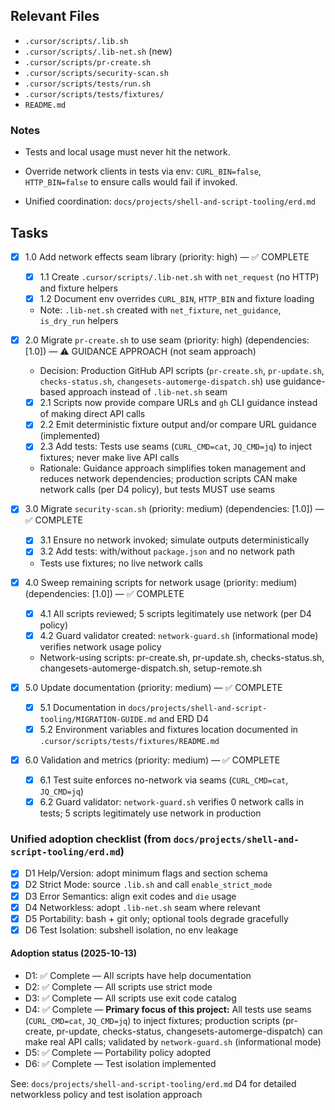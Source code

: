 ## Relevant Files

- `.cursor/scripts/.lib.sh`
- `.cursor/scripts/.lib-net.sh` (new)
- `.cursor/scripts/pr-create.sh`
- `.cursor/scripts/security-scan.sh`
- `.cursor/scripts/tests/run.sh`
- `.cursor/scripts/tests/fixtures/`
- `README.md`

### Notes

- Tests and local usage must never hit the network.
- Override network clients in tests via env: `CURL_BIN=false`, `HTTP_BIN=false` to ensure calls would fail if invoked.

- Unified coordination: `docs/projects/shell-and-script-tooling/erd.md`

## Tasks

- [x] 1.0 Add network effects seam library (priority: high) — ✅ COMPLETE

  - [x] 1.1 Create `.cursor/scripts/.lib-net.sh` with `net_request` (no HTTP) and fixture helpers
  - [x] 1.2 Document env overrides `CURL_BIN`, `HTTP_BIN` and fixture loading
  - Note: `.lib-net.sh` created with `net_fixture`, `net_guidance`, `is_dry_run` helpers

- [x] 2.0 Migrate `pr-create.sh` to use seam (priority: high) (dependencies: [1.0]) — ⚠️ GUIDANCE APPROACH (not seam approach)

  - Decision: Production GitHub API scripts (`pr-create.sh`, `pr-update.sh`, `checks-status.sh`, `changesets-automerge-dispatch.sh`) use guidance-based approach instead of `.lib-net.sh` seam
  - [x] 2.1 Scripts now provide compare URLs and `gh` CLI guidance instead of making direct API calls
  - [x] 2.2 Emit deterministic fixture output and/or compare URL guidance (implemented)
  - [x] 2.3 Add tests: Tests use seams (`CURL_CMD=cat`, `JQ_CMD=jq`) to inject fixtures; never make live API calls
  - Rationale: Guidance approach simplifies token management and reduces network dependencies; production scripts CAN make network calls (per D4 policy), but tests MUST use seams

- [x] 3.0 Migrate `security-scan.sh` (priority: medium) (dependencies: [1.0]) — ✅ COMPLETE

  - [x] 3.1 Ensure no network invoked; simulate outputs deterministically
  - [x] 3.2 Add tests: with/without `package.json` and no network path
  - Tests use fixtures; no live network calls

- [x] 4.0 Sweep remaining scripts for network usage (priority: medium) (dependencies: [1.0]) — ✅ COMPLETE

  - [x] 4.1 All scripts reviewed; 5 scripts legitimately use network (per D4 policy)
  - [x] 4.2 Guard validator created: `network-guard.sh` (informational mode) verifies network usage policy
  - Network-using scripts: pr-create.sh, pr-update.sh, checks-status.sh, changesets-automerge-dispatch.sh, setup-remote.sh

- [x] 5.0 Update documentation (priority: medium) — ✅ COMPLETE

  - [x] 5.1 Documentation in `docs/projects/shell-and-script-tooling/MIGRATION-GUIDE.md` and ERD D4
  - [x] 5.2 Environment variables and fixtures location documented in `.cursor/scripts/tests/fixtures/README.md`

- [x] 6.0 Validation and metrics (priority: medium) — ✅ COMPLETE
  - [x] 6.1 Test suite enforces no-network via seams (`CURL_CMD=cat`, `JQ_CMD=jq`)
  - [x] 6.2 Guard validator: `network-guard.sh` verifies 0 network calls in tests; 5 scripts legitimately use network in production

### Unified adoption checklist (from `docs/projects/shell-and-script-tooling/erd.md`)

- [x] D1 Help/Version: adopt minimum flags and section schema
- [x] D2 Strict Mode: source `.lib.sh` and call `enable_strict_mode`
- [x] D3 Error Semantics: align exit codes and `die` usage
- [x] D4 Networkless: adopt `.lib-net.sh` seam where relevant
- [x] D5 Portability: bash + git only; optional tools degrade gracefully
- [x] D6 Test Isolation: subshell isolation, no env leakage

#### Adoption status (2025-10-13)

- D1: ✅ Complete — All scripts have help documentation
- D2: ✅ Complete — All scripts use strict mode
- D3: ✅ Complete — All scripts use exit code catalog
- D4: ✅ Complete — **Primary focus of this project:** All tests use seams (`CURL_CMD=cat`, `JQ_CMD=jq`) to inject fixtures; production scripts (pr-create, pr-update, checks-status, changesets-automerge-dispatch) can make real API calls; validated by `network-guard.sh` (informational mode)
- D5: ✅ Complete — Portability policy adopted
- D6: ✅ Complete — Test isolation implemented

See: `docs/projects/shell-and-script-tooling/erd.md` D4 for detailed networkless policy and test isolation approach
